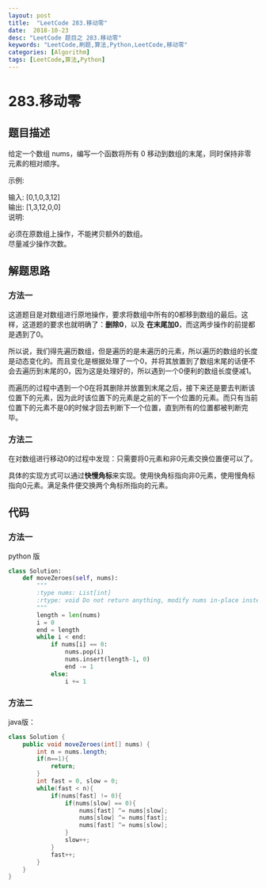 ```yaml
---
layout: post
title:  "LeetCode 283.移动零"
date:  2018-10-23
desc: "LeetCode 题目之 283.移动零"
keywords: "LeetCode,刷题,算法,Python,LeetCode,移动零"
categories: [Algorithm]
tags: [LeetCode,算法,Python]
---
```

# 283.移动零

## 题目描述

给定一个数组 nums，编写一个函数将所有 0 移动到数组的末尾，同时保持非零元素的相对顺序。

示例:

输入: [0,1,0,3,12]<br/>
输出: [1,3,12,0,0]<br/>
说明:<br/>

必须在原数组上操作，不能拷贝额外的数组。<br/>
尽量减少操作次数。<br/>

## 解题思路

### 方法一

这道题目是对数组进行原地操作，要求将数组中所有的0都移到数组的最后。这样，这道题的要求也就明确了：**删除0**，以及 **在末尾加0**，而这两步操作的前提都是遇到了0。

所以说，我们得先遍历数组，但是遍历的是未遍历的元素，所以遍历的数组的长度是动态变化的。而且变化是根据处理了一个0，并将其放置到了数组末尾的话便不会去遍历到末尾的0，因为这是处理好的，所以遇到一个0便利的数组长度便减1。

而遍历的过程中遇到一个0在将其删除并放置到末尾之后，接下来还是要去判断该位置下的元素，因为此时该位置下的元素是之前的下一个位置的元素。而只有当前位置下的元素不是0的时候才回去判断下一个位置，直到所有的位置都被判断完毕。

### 方法二

在对数组进行移动0的过程中发现：只需要将0元素和非0元素交换位置便可以了。

具体的实现方式可以通过**快慢角标**来实现。使用快角标指向非0元素，使用慢角标指向0元素。满足条件便交换两个角标所指向的元素。

## 代码

### 方法一

python 版

```python
class Solution:
    def moveZeroes(self, nums):
        """
        :type nums: List[int]
        :rtype: void Do not return anything, modify nums in-place instead.
        """
        length = len(nums)
        i = 0
        end = length
        while i < end:
            if nums[i] == 0:
                nums.pop(i)
                nums.insert(length-1, 0)
                end -= 1
            else:
                i += 1
```

### 方法二

java版：

```java
class Solution {
    public void moveZeroes(int[] nums) {
        int n = nums.length;
        if(n==1){
            return;
        }
        int fast = 0, slow = 0;
        while(fast < n){
            if(nums[fast] != 0){
                if(nums[slow] == 0){
                    nums[fast] ^= nums[slow];
                    nums[slow] ^= nums[fast];
                    nums[fast] ^= nums[slow];
                }
                slow++;
            }
            fast++;
        }
    }
}
```